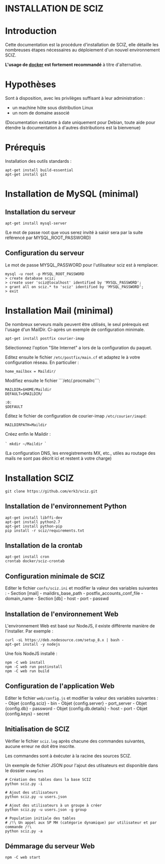 INSTALLATION DE SCIZ
===

# Introduction

Cette documentation est la procédure d'installation de SCIZ, elle détaille les nombreuses étapes nécessaires au déploiement d'un nouvel environnement SCIZ.

**L'usage de [docker](docker/README.md) est fortement recommandé** à titre d'alternative.

# Hypothèses

Sont à disposition, avec les privilèges suffisant à leur administration :
  - un machine hôte sous distribution Linux
  - un nom de domaine associé

(Documentation existante à date uniquement pour Debian, toute aide pour étendre la documentation à d'autres distributions est la bienvenue)

# Prérequis

Installation des outils standards :
```
apt-get install build-essential
apt-get install git
```

# Installation de MySQL (minimal)

## Installation du serveur
```
apt-get install mysql-server
```

(Le mot de passe root que vous serez invité à saisir sera par la suite référencé par MYSQL_ROOT_PASSWORD)

## Configuration du serveur

Le mot de passe MYSQL_PASSWORD pour l'utilisateur sciz est à remplacer.

```
mysql -u root -p MYSQL_ROOT_PASSWORD
> create database sciz;
> create user 'sciz@localhost' identified by 'MYSQL_PASSWORD';
> grant all on sciz.* to 'sciz' identified by 'MYSQL_PASSWORD';
> exit
```

# Installation Mail (minimal)

De nombreux serveurs mails peuvent être utilisés, le seul prérequis est l'usage d'un MailDir.
Ci-après un exemple de configuration minimale.

```
apt-get install postfix courier-imap 
```

Sélectionnez l'option "Site Internet" a lors de la configuration du paquet.

Editez ensuite le fichier ```/etc/postfix/main.cf``` et adaptez le à votre configuration réseau.
En particulier :
```
home_mailbox = Maildir/
```

Modifiez ensuite le fichier ```/etc/.procmailrc``̀ :
```
MAILDIR=$HOME/Maildir
DEFAULT=$MAILDIR/

:0:
$DEFAULT
```

Éditez le fichier de configuration de courier-imap ```/etc/courier/imapd```:

```
MAILDIRPATH=Maildir
```

Créez enfin le  Maildir :
 
``̀ 
mkdir ~/Maildir
``̀ 

(La configuration DNS, les enregistrements MX, etc., utiles au routage des mails ne sont pas décrit ici et restent à votre charge)

# Installation SCIZ
```
git clone https://github.com/erk3/sciz.git
```

## Installation de l'environnement Python
```
apt-get install libffi-dev
apt-get install python2.7
apt-get install python-pip
pip install -r sciz/requirements.txt
```

## Installation de la crontab
```
apt-get install cron
crontab docker/sciz-crontab
```

## Configuration minimale de SCIZ

Editer le fichier ```confs/sciz.ini``` et modifier la valeur des variables suivantes :
    - Section \[mail\]
      - maildirs_base_path
      - postfix_accounts_conf_file
      - domain_name
    - Section \[db\]
      - host
      - port
      - passwd

## Installation de l'environnement Web

L'environnement Web est basé sur NodeJS, il existe différente manière de l'installer. Par exemple :

```
curl -sL https://deb.nodesource.com/setup_8.x | bash -
apt-get install -y nodejs
```

Une fois NodeJS installé :

```
npm -C web install
npm -C web run postinstall
npm -C web run build
```

## Configuration de l'application Web

Editer le fichier ```web/config.js``` et modifier la valeur des variables suivantes :
    - Objet {config.sciz}
      - bin
    - Objet {config.server}
      - port_server
    - Objet {config.db}
      - password
    - Objet {config.db.details}
      - host
      - port
    - Objet {config.keys}
      - secret

## Initialisation de SCIZ

Vérifier le fichier ```sciz.log``` après chacune des commandes suivantes, aucune erreur ne doit être inscrite.

Les commandes sont à éxécuter à la racine des sources SCIZ.

Un exemple de fichier JSON pour l'ajout des utilsateurs est disponible dans le dossier ```examples```

```
# Création des tables dans la base SCIZ
python sciz.py -i

# Ajout des utilisateurs
python sciz.py -u users.json

# Ajout des utilisateurs à un groupe à créer
python sciz.py -u users.json -g group

# Population initiale des tables
# /!\ Un appel aux SP MH (catégorie dynamique) par utilisateur et par commande /!\
python sciz.py -a
```

## Démmarage du serveur Web

```
npm -C web start
```
